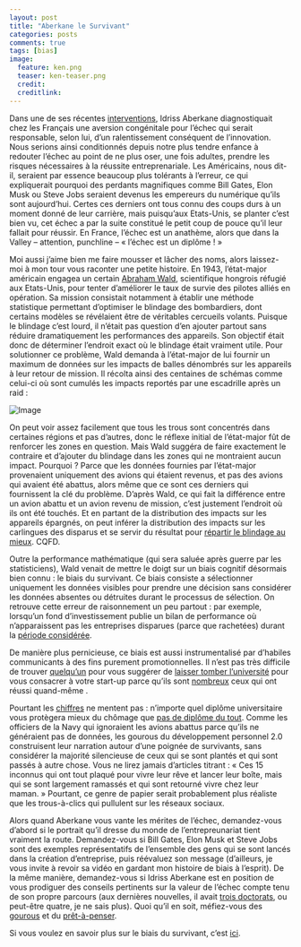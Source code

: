 ```yaml
---
layout: post
title: "Aberkane le Survivant"
categories: posts
comments: true
tags: [bias]
image:
  feature: ken.png
  teaser: ken-teaser.png
  credit:
  creditlink:
---
```


Dans une de ses récentes [interventions](http://positivr.fr/idriss-aberkane-echec-diplome/), Idriss Aberkane diagnostiquait chez les Français une aversion congénitale pour l’échec qui serait responsable, selon lui, d’un ralentissement conséquent de l’innovation. Nous serions ainsi conditionnés depuis notre plus tendre enfance à redouter l’échec au point de ne plus oser, une fois adultes, prendre les risques nécessaires à la réussite entreprenariale. Les Américains, nous dit-il, seraient par essence beaucoup plus tolérants à l’erreur, ce qui expliquerait pourquoi des perdants magnifiques comme Bill Gates, Elon Musk ou Steve Jobs seraient devenus les empereurs du numérique qu’ils sont aujourd’hui. Certes ces derniers ont tous connu des coups durs à un moment donné de leur carrière, mais puisqu’aux Etats-Unis, se planter c’est bien vu, cet échec a par la suite constitué le petit coup de pouce qu’il leur fallait pour réussir. En France, l’échec est un anathème, alors que dans la Valley – attention, punchline – « l’échec est un diplôme ! »

Moi aussi j’aime bien me faire mousser et lâcher des noms, alors laissez-moi à mon tour vous raconter une petite histoire. En 1943, l’état-major américain engagea un certain [Abraham Wald](https://fr.wikipedia.org/wiki/Abraham_Wald), scientifique hongrois réfugié aux Etats-Unis, pour tenter d’améliorer le taux de survie des pilotes alliés en opération. Sa mission consistait notamment à établir une méthode statistique permettant d’optimiser le blindage des bombardiers, dont certains modèles se révélaient être de véritables cercueils volants. Puisque le blindage c’est lourd, il n’était pas question d’en ajouter partout sans réduire dramatiquement les performances des appareils. Son objectif était donc de déterminer l’endroit exact où le blindage était  vraiment utile. Pour solutionner ce problème, Wald demanda à l’état-major de lui fournir un maximum de données sur les impacts de balles dénombrés sur les appareils à leur retour de mission. Il récolta ainsi des centaines de schémas comme celui-ci où sont cumulés les impacts reportés par une escadrille après un raid :

![Image](https://commons.wikimedia.org/wiki/File:Survivorship-bias.png#/media/File:Survivorship-bias.png)

On peut voir assez facilement que tous les trous sont concentrés dans certaines régions et pas d’autres, donc le réflexe initial de l’état-major fût de renforcer les zones en question. Mais Wald suggéra de faire exactement le contraire et d’ajouter du blindage dans les zones qui ne montraient  aucun impact. Pourquoi ? Parce que les données fournies par l’état-major provenaient uniquement des avions qui étaient revenus, et pas des avions qui avaient été abattus, alors même que ce sont ces derniers qui fournissent la clé du problème. D’après Wald, ce qui fait la différence entre un avion abattu et un avion revenu de mission, c’est justement l’endroit où ils ont été touchés. Et en partant de la distribution des impacts sur les appareils épargnés, on peut inférer la distribution des impacts sur les carlingues des disparus et se servir du résultat pour [répartir le blindage au mieux](https://people.ucsc.edu/~msmangel/Wald.pdf). CQFD.

Outre la performance mathématique (qui sera saluée après guerre par les statisticiens), Wald venait de mettre le doigt sur un biais cognitif désormais bien connu : le biais du survivant. Ce biais consiste a sélectionner uniquement les données visibles pour prendre une décision sans considérer les données absentes ou détruites durant le processus de sélection. On retrouve cette erreur de raisonnement un peu partout : par exemple, lorsqu’un fond d’investissement publie un bilan de performance où n’apparaissent pas les entreprises disparues (parce que rachetées) durant la [période considérée](https://doi.org/10.1093/rfs/9.4.1097).

De manière plus pernicieuse, ce biais est aussi instrumentalisé par d’habiles communicants à des fins purement promotionnelles. Il n’est pas très difficile de trouver [quelqu’un](http://successfuldropout.com/) pour vous suggérer de [laisser tomber l’université](http://www.businessinsider.com/16-insanely-successful-college-dropouts-2015-6/#tblue-airways-founder-david-neeleman-dropped-out-of-the-university-of-utah-a-year-before-graduation-15) pour vous consacrer à votre start-up parce qu’ils sont [nombreux](http://www.businessinsider.com/wildly-successful-people-who-dropped-out-of-high-school-2015-9/#joe-lewis-dropped-out-at-15-4) ceux qui ont réussi quand-même . 

Pourtant les [chiffres](https://www.insee.fr/fr/statistiques/2429772) ne mentent pas : n’importe quel diplôme universitaire vous protègera mieux du chômage que [pas de diplôme du tout](https://www.theatlantic.com/business/archive/2013/03/the-myth-of-the-successful-college-dropout-why-it-could-make-millions-of-young-americans-poorer/273628/). Comme les officiers de la Navy qui ignoraient les avions abattus parce qu’ils ne généraient pas de données, les gourous du développement personnel 2.0 construisent leur narration autour d’une poignée de survivants, sans considérer la majorité silencieuse de ceux qui se sont plantés et qui sont passés à autre chose. Vous ne lirez jamais d’articles titrant : « Ces 15 inconnus qui ont tout plaqué pour vivre leur rêve et lancer leur boîte, mais qui se sont largement ramassés et qui sont retourné vivre chez leur maman. » Pourtant, ce genre de papier serait probablement plus réaliste que les trous-à-clics qui pullulent sur les réseaux sociaux.

Alors quand Aberkane vous vante les mérites de l’échec, demandez-vous d’abord si le portrait qu’il dresse du monde de l’entrepreunariat tient vraiment la route. Demandez-vous si Bill Gates, Elon Musk et Steve Jobs sont des exemples représentatifs de l’ensemble des gens qui se sont lancés dans la création d’entreprise, puis réévaluez son message (d’ailleurs, je vous invite à revoir sa vidéo en gardant mon histoire de biais à l’esprit). De la même manière, demandez-vous si Idriss Aberkane  est en position de vous prodiguer des conseils pertinents sur la valeur de l’échec compte tenu de son propre parcours (aux dernières nouvelles, il avait [trois doctorats](http://menace-theoriste.fr/idriss-aberkane-fact-checking/), ou peut-être quatre, je ne sais plus). Quoi qu’il en soit, méfiez-vous des [gourous](http://menace-theoriste.fr/triomphe-du-storytelling/) et du [prêt-à-penser](https://medium.com/@tibo/idriss-aberkane-ou-le-danger-de-la-poudre-aux-yeux-b4f8b94ce202). 

Si vous voulez en savoir plus sur le biais du survivant, c’est [ici](https://youarenotsosmart.com/2013/05/23/survivorship-bias/). 